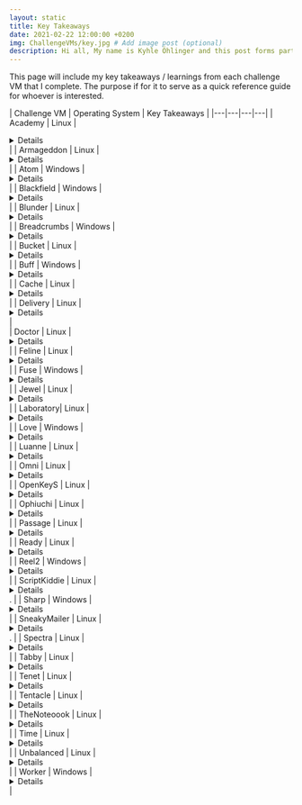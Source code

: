 ```yaml
---
layout: static
title: Key Takeaways
date: 2021-02-22 12:00:00 +0200
img: ChallengeVMs/key.jpg # Add image post (optional)
description: Hi all, My name is Kyhle Öhlinger and this post forms part of my challenge VM writeups. If you enjoy any of the posts, feel free to reach out and let me know :) 
---
```



This page will include my key takeaways / learnings from each challenge VM that I complete. The purpose if for it to serve as a quick reference guide for whoever is interested.

| Challenge VM  | Operating System  | Key Takeaways |
|---|---|---|---|
| Academy | Linux | <details>Larvel RCE and Composer exploit. </details> |
| Armageddon | Linux | <details> Drupal RCE and MySQL enumeration.</details> |
| Atom | Windows | <details>Redis Enumeration and Electron-Builder Exploitation. </details> |
| Blackfield | Windows | <details>ASRep Roasting and exploiting whoami privileges. </details>  |
| Blunder | Linux | <details>Exploitation of a sudo vulnerability.</details>  |
| Breadcrumbs | Windows | <details>JWT and Sticky Notes Exploitation. </details>  |
| Bucket | Linux | <details>AWS S3 Bucket and DynamoDB Exploitation.</details> | 
| Buff | Windows | <details>Using [Chisel](https://github.com/jpillora/chisel) to run a Python exploit through a reverse proxy.</details>  |
| Cache | Linux | <details>Memcache exploitation and docker privilege escalation.</details>  |
| Delivery | Linux | <details>Logic Flaw and Password cracking. </details> |  
| Doctor | Linux | <details>Server-Side Template Injection and Splunk Forwarder exploitation. </details>|
| Feline | Linux | <details>Java Deserialisation, SaltStack and Docker.sock exploitation.</details>|
| Fuse | Windows | <details>smbpasswd reset and exploiting whoami privileges. </details> |
| Jewel | Linux | <details>Redis CacheStore Exploitation and Google Authenticator Tokens for 2FA</details>|
| Laboratory| Linux | <details> Gitlab and Absolute Path Exploitation. </details> |
| Love | Windows | <details>Subdomain Enumeration and AlwaysInstallElevated exploitation.</details>  |
| Luanne | Linux | <details> Lua and bozohttpd Exploitation.</details> | 
| Omni | Linux | <details>Windows IoT exploitation and PowerShell secure string decryption.</details>  |
| OpenKeyS | Linux | <details>OpenBSD authentication bypass and skey OpenBSD exploit.</details>  |
| Ophiuchi | Linux | <details>SnakeYAML Deserialization and Wasm exploitation.</details>  |
| Passage | Linux | <details>USBCreator D-Bus Exploitation.</details>  |
| Ready | Linux | <details>Gitlab RCE and Docker Mount. </details> |
| Reel2 | Windows | <details> PowerShell PS-Session and PowerShell Script Blocks.</details> |
| ScriptKiddie | Linux | <details>MSF Template Injection.</details>. |
| Sharp | Windows | <details> Portable Kanban password decryption  and .NET Remoting Exploitation </details> | 
| SneakyMailer | Linux | <details>Swaks phishing and Pypi package exploitation.</details>. |
| Spectra | Linux | <details>Wordpress and initctl exploitation.</details>  |
| Tabby | Linux | <details>Tomcat manager exploitation via command line and LXD exploitation.</details>  |
| Tenet | Linux | <details>PHP Deserialization and Race Condition exploit.</details>  |
| Tentacle | Linux | <details>DNS Enumeration, Kerberos Authentication and Keytab file exploitation.</details>  |
| TheNoteoook | Linux | <details>JWT Kid exploitation and Docker Exec breakout.</details>  |
| Time | Linux | <details>Jackson Databind exploitation and Tarball.</details>  |
| Unbalanced | Linux | <details>rsync exploitation and Pi-Hole RCE.</details>  |
| Worker | Windows | <details>SVN and Azure Pipeline exploitation.</details>  |